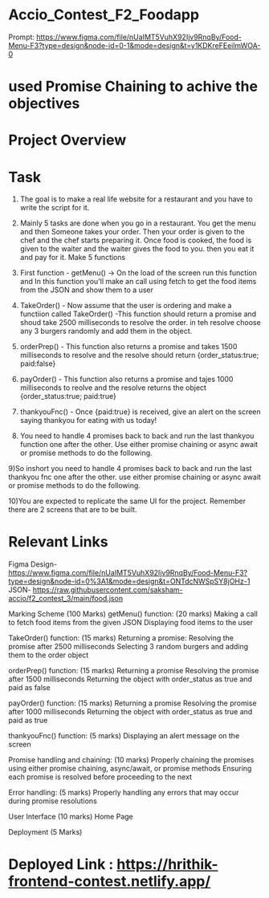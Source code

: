# Accio_Contest_F2_Foodapp
Prompt: https://www.figma.com/file/nUaIMT5VuhX92Ijv9RnqBy/Food-Menu-F3?type=design&node-id=0-1&mode=design&t=y1KDKreFEeilmWOA-0

# used Promise Chaining to achive the objectives 

# Project Overview 
# Task
1) The goal is to make a real life website for a restaurant and you have to write the script for it.

2) Mainly 5 tasks are done when you go in a restaurant. You get the menu and then Someone takes your order. Then your order is given to the chef and the chef starts preparing it. Once food is cooked, the food is given to the waiter and the waiter gives the food to you. then you eat it and pay for it.
Make 5 functions

3)  First function - getMenu() -> On the load of the screen run this function and In this function you'll make an call using fetch to get the food items from the JSON and show them to a user

4) TakeOrder() - Now assume that the user is ordering and make a functiion called TakeOrder() -This function should return a promise and shoud take 2500 milliseconds to resolve the order. in teh resolve choose any 3 burgers randomly and add them in the object.

5) orderPrep() - This function also returns a promise and takes 1500 milliseconds to resolve and the resolve should return {order_status:true; paid:false}

6) payOrder() - This function also returns a promise and tajes 1000 milliseconds to reolve and the resolve returns the object {order_status:true; paid:true}

7) thankyouFnc() - Once {paid:true} is received, give an alert on the screen saying thankyou for eating with us today!

8) You need to handle 4 promises back to back and run the last thankyou function one after the other. Use either promise chaining or async await or promise methods to do the following.

9)So inshort you need to handle 4 promises back to back and run the last thankyou fnc one after the other. use either promise chaining or async await or promise methods to do the following.

10)You are expected to replicate the same UI for the project. Remember there are 2 screens that are to be built.

# Relevant Links
Figma Design- https://www.figma.com/file/nUaIMT5VuhX92Ijv9RnqBy/Food-Menu-F3?type=design&node-id=0%3A1&mode=design&t=ONTdcNWSpSY8jOHz-1
JSON- https://raw.githubusercontent.com/saksham-accio/f2_contest_3/main/food.json

Marking Scheme (100 Marks)
getMenu() function: (20 marks)
Making a call to fetch food items from the given JSON
Displaying food items to the user

TakeOrder() function: (15 marks)
Returning a promise:
Resolving the promise after 2500 milliseconds
Selecting 3 random burgers and adding them to the order object

orderPrep() function: (15 marks)
Returning a promise
Resolving the promise after 1500 milliseconds
Returning the object with order_status as true and paid as false

payOrder() function: (15 marks)
Returning a promise
Resolving the promise after 1000 milliseconds
Returning the object with order_status as true and paid as true

thankyouFnc() function: (5 marks)
Displaying an alert message on the screen

Promise handling and chaining: (10 marks)
Properly chaining the promises using either promise chaining, async/await, or promise methods
Ensuring each promise is resolved before proceeding to the next

Error handling: (5 marks)
Properly handling any errors that may occur during promise resolutions

User Interface (10 marks)
Home Page

Deployment (5 Marks)
# Deployed Link : https://hrithik-frontend-contest.netlify.app/
